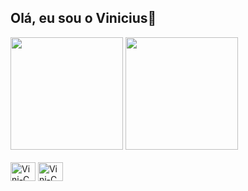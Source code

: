 ## Olá, eu sou o Vinicius👋

<div>
  <a href-"https://github.com/vinifernandes2">
  <img height="180cm" src="https://github-readme-stats.vercel.app/api?username=vinifernandes2&theme=dark&show_icons=true"/>
  <img height="180cm" src="https://github-readme-stats.vercel.app/api/top-langs/?username=anuraghazra&layout=compact&theme=dark"/>
</div>

<div style="display: inline_block"><br>
  <img align="center" alt="Vini-C" height="30" width="40" src="https://cdn.jsdelivr.net/gh/devicons/devicon@latest/icons/c/c-original.svg" />
  <img align="center" alt="Vini-C" height="30" width="40"src="https://cdn.jsdelivr.net/gh/devicons/devicon@latest/icons/cplusplus/cplusplus-original.svg" />
          
</div>

##
